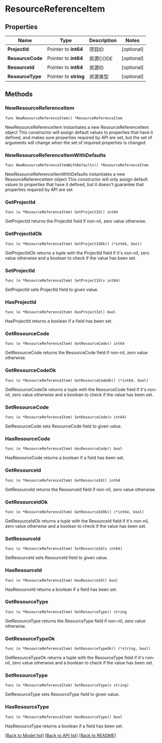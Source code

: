 # ResourceReferenceItem

## Properties

Name | Type | Description | Notes
------------ | ------------- | ------------- | -------------
**ProjectId** | Pointer to **int64** | 项目ID | [optional] 
**ResourceCode** | Pointer to **int64** | 资源CODE | [optional] 
**ResourceId** | Pointer to **int64** | 资源ID | [optional] 
**ResourceType** | Pointer to **string** | 资源类型 | [optional] 

## Methods

### NewResourceReferenceItem

`func NewResourceReferenceItem() *ResourceReferenceItem`

NewResourceReferenceItem instantiates a new ResourceReferenceItem object
This constructor will assign default values to properties that have it defined,
and makes sure properties required by API are set, but the set of arguments
will change when the set of required properties is changed

### NewResourceReferenceItemWithDefaults

`func NewResourceReferenceItemWithDefaults() *ResourceReferenceItem`

NewResourceReferenceItemWithDefaults instantiates a new ResourceReferenceItem object
This constructor will only assign default values to properties that have it defined,
but it doesn't guarantee that properties required by API are set

### GetProjectId

`func (o *ResourceReferenceItem) GetProjectId() int64`

GetProjectId returns the ProjectId field if non-nil, zero value otherwise.

### GetProjectIdOk

`func (o *ResourceReferenceItem) GetProjectIdOk() (*int64, bool)`

GetProjectIdOk returns a tuple with the ProjectId field if it's non-nil, zero value otherwise
and a boolean to check if the value has been set.

### SetProjectId

`func (o *ResourceReferenceItem) SetProjectId(v int64)`

SetProjectId sets ProjectId field to given value.

### HasProjectId

`func (o *ResourceReferenceItem) HasProjectId() bool`

HasProjectId returns a boolean if a field has been set.

### GetResourceCode

`func (o *ResourceReferenceItem) GetResourceCode() int64`

GetResourceCode returns the ResourceCode field if non-nil, zero value otherwise.

### GetResourceCodeOk

`func (o *ResourceReferenceItem) GetResourceCodeOk() (*int64, bool)`

GetResourceCodeOk returns a tuple with the ResourceCode field if it's non-nil, zero value otherwise
and a boolean to check if the value has been set.

### SetResourceCode

`func (o *ResourceReferenceItem) SetResourceCode(v int64)`

SetResourceCode sets ResourceCode field to given value.

### HasResourceCode

`func (o *ResourceReferenceItem) HasResourceCode() bool`

HasResourceCode returns a boolean if a field has been set.

### GetResourceId

`func (o *ResourceReferenceItem) GetResourceId() int64`

GetResourceId returns the ResourceId field if non-nil, zero value otherwise.

### GetResourceIdOk

`func (o *ResourceReferenceItem) GetResourceIdOk() (*int64, bool)`

GetResourceIdOk returns a tuple with the ResourceId field if it's non-nil, zero value otherwise
and a boolean to check if the value has been set.

### SetResourceId

`func (o *ResourceReferenceItem) SetResourceId(v int64)`

SetResourceId sets ResourceId field to given value.

### HasResourceId

`func (o *ResourceReferenceItem) HasResourceId() bool`

HasResourceId returns a boolean if a field has been set.

### GetResourceType

`func (o *ResourceReferenceItem) GetResourceType() string`

GetResourceType returns the ResourceType field if non-nil, zero value otherwise.

### GetResourceTypeOk

`func (o *ResourceReferenceItem) GetResourceTypeOk() (*string, bool)`

GetResourceTypeOk returns a tuple with the ResourceType field if it's non-nil, zero value otherwise
and a boolean to check if the value has been set.

### SetResourceType

`func (o *ResourceReferenceItem) SetResourceType(v string)`

SetResourceType sets ResourceType field to given value.

### HasResourceType

`func (o *ResourceReferenceItem) HasResourceType() bool`

HasResourceType returns a boolean if a field has been set.


[[Back to Model list]](../README.md#documentation-for-models) [[Back to API list]](../README.md#documentation-for-api-endpoints) [[Back to README]](../README.md)


